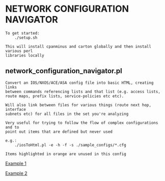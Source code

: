 # NETWORK CONFIGURATION NAVIGATOR

	To get started:
		./setup.sh   

	This will install cpanminus and carton globally and then install various perl 
	libraries locally

## network_configuration_navigator.pl
	Convert an IOS/NXOS/ACE/ASA config file into basic HTML, creating links 
	between commands referencing lists and that list (e.g. access lists, 
	route maps, prefix lists, service-policies etc etc).
	
	Will also link between files for various things (route next hop, interface
	subnets etc) for all files in the set you're analyzing

	Very useful for trying to follow the flow of complex configurations and to
	point out items that are defined but never used

	e.g.:
		./iosToHtml.pl -e -h -f -s ./sample_configs/*.cfg
		
	Items highlighted in orange are unused in this config
	
[Example 1](http://htmlpreview.github.com/?https://github.com/jlmcgraw/network_configuration_navigator/blob/master/examples/html_test_case_1.cfg.html)
	
[Example 2](http://htmlpreview.github.com/?https://github.com/jlmcgraw/network_configuration_navigator/blob/master/examples/html_test_case_10.cfg.html)
